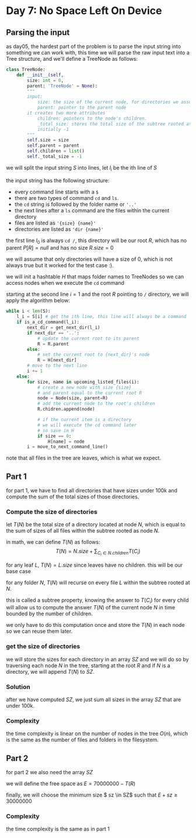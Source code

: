 # Day 7: No Space Left On Device

## Parsing the input
as day05, the hardest part of the problem is to parse the input string into something we can work with, this time we will parse the raw input text into a Tree structure, and we'll define a TreeNode as follows:

```python
class TreeNode:
    def __init__(self,
        size: int = 0,
        parent: 'TreeNode' = None):
        """
        input:
            size: the size of the current node, for directories we assume it is 0
            parent: pointer to the parent node  
        it creates two more attributes
            children: pointers to the node's children.
            _total_size: stores the total size of the subtree rooted at this node,
            initially -1
        """
        self.size = size
        self.parent = parent
        self.children = list()
        self._total_size = -1
```

we will split the input string $S$ into lines, let $l_i$ be the ith line of $S$

the input string has the following structure: 
- every command line starts with a ```$```
- there are two types of command ```cd``` and ```ls```.
- the ```cd``` string is followed by the folder name or ```'..'```
- the next lines after a ```ls``` command are the files within the current directory
- files are listed as ```'{size} {name}'``` 
- directories are listed as ```'dir {name}'```

the first line $l_0$ is always  ```cd /```, this directory will be our root $R$, which has no parent $P[R]=null$ and has no size $R.size = 0$

we will assume that only directories will have a size of 0, which is not always true but it worked for the test case :). 

we will init a hashtable $H$ that maps folder names to TreeNodes so we can access nodes when we execute the ```cd``` command

starting at the second line $i=1$ and the root $R$ pointing to ```/``` directory, we will apply the algorithm below:

```python
while i < len(S):
    l_i = S[i] # get the ith line, this line will always be a command
    if is_a_cd_command(l_i):
        next_dir = get_next_dir(l_i)
        if next_dir == '..':
            # update the current root to its parent
            R = R.parent
        else:
            # set the current root to {next_dir}'s node
            R = H[next_dir]
        # move to the next line
        i += 1
    else:
        for size, name in upcoming_listed_files(i):
            # create a new node with size {size}
            # and parent equal to the current root R
            node = Node(size, parent=R)
            # add the current node to the root's children
            R.chidren.append(node)

            # if the current item is a directory
            # we will execute the cd command later
            # so save in H
            if size == 0:
                H[name] = node
        i = move_to_next_command_line()
```

note that all files in the tree are leaves, which is what we expect.


## Part 1
for part 1, we have to find all directories that have sizes under 100k and compute the sum of the total sizes of those directories.

### Compute the size of directories

let $T(N)$ be the total size of a directory located at node $N$, which is equal to the sum of sizes of all files within the subtree rooted as node $N$. 

in math, we can define $T(N)$ as follows:
$$
T(N) = N.size + \sum_{C_i \in N.children} T(C_i)
$$

for any leaf $L$,  $T(N) = L.size$ since leaves have no children.  this will be our base case

for any folder $N$, $T(N)$ will recurse on every file $L$ within the subtree rooted at $N$.

this is called a subtree property, knowing the answer to $T(C_i)$ for every child will allow us to compute the answer $T(N)$ of the current node $N$ in time bounded by the number of children.

we only have to do this computation once and store the $T(N)$ in each node so we can reuse them later.

### get the size of directories
we will store the sizes for each directory in an array $SZ$ and we will do so by traversing each node $N$ in the tree, starting at the root $R$ and if $N$ is a directory, we will append $T(N)$ to $SZ$.


### Solution
after we have computed $SZ$, we just sum all sizes in the array $SZ$ that are under 100k.

### Complexity
the time complexity is linear on the number of nodes in the tree $O(n)$, which is the same as the number of files and folders in the filesystem.


## Part 2
for part 2 we also need the array $SZ$

we will define the free space as $E = 70000000-T(R)$

finally, we will choose the minimum size $ sz \in SZ$ such that $E + sz \ge 30000000$

### Complexity
the time complexity is the same as in part 1
